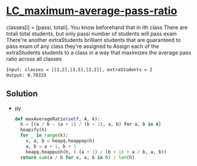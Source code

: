 # [LC_maximum-average-pass-ratio](https://leetcode.com/problems/maximum-average-pass-ratio)

classes[i] = [passi, totali]. You know beforehand that in ith class
  There are totali total students, but only passi number of students will pass exam
There're another extraStudents brilliant students that are guaranteed to pass exam of any class they're assigned to
Assign each of the extraStudents students to a class in a way that maximizes the average pass ratio across all classes

```txt
Input: classes = [[1,2],[3,5],[2,2]], extraStudents = 2
Output: 0.78333
```

## Solution

* py

  ```py
  def maxAverageRatio(self, A, k):
    h = [(a / b - (a + 1) / (b + 1), a, b) for a, b in A]
    heapify(h)
    for _ in range(k):
      v, a, b = heapq.heappop(h)
      a, b = a + 1, b + 1
      heapq.heappush(h, (-(a + 1) / (b + 1) + a / b, a, b))
    return sum(a / b for v, a, b in h) / len(h)
  ```
